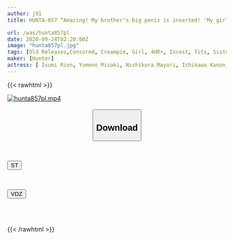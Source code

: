 ```yaml
---
author: j91
title: HUNTA-857 “Amazing! My brother's big penis is inserted! 'My girlfriend's younger sister, who was super naive and thought she was still a child, supported my penis with both hands...

url: /was/hunta857pl
date: 2020-09-24T02:20:00Z
image: "hunta857pl.jpg"
tags: [Old Releases,Censored, Creampie, Girl, 4HR+, Incest, Tits, Sister	]
maker: [Hunter]
actress: [ Isumi Rion, Yumeno Misaki, Nishikura Mayori, Ichikawa Kanon, Kamino Hina]
---
```



{{< rawhtml >}}

<div class="video" data-videoid="9yDq6G2WKZF11Y">
    <a href="javascript:;">
        <img src="/was/hunta857pl/hunta857pl.jpg" width="WIDTH" height="HEIGHT" alt="hunta857pl.mp4" loading="lazy">
    </a>
</div>

<script type="text/javascript" src="https://j91.asia/asset/on-demand-st.js"></script>

<br>
  <link rel="stylesheet" href="https://j91.asia/asset/bs5.css">
  
  <center>
  <button class="btn btn-primary" type="button" data-bs-toggle="collapse" data-bs-target=".multi-collapse" aria-expanded="false" aria-controls="multiCollapseExample1 multiCollapseExample2"><h2>Download</h2></button></center>
</p>
<div class="row">
  <div class="col">
    <div class="collapse multi-collapse" id="multiCollapseExample1">
      <div class="card card-body">
	      	      <br>
<div class="buttons">  
<p><a href="https://streamtape.to/v/9yDq6G2WKZF11Y" target="_blank"><button class="btn-hover color-3"><i class="fa fa-download"></i> ST</button></a></p></div>
    </div>
  </div>
</div>
  <div class="col">
    <div class="collapse multi-collapse" id="multiCollapseExample2">
      <div class="card card-body">
	      <br>
<div class="buttons">
<p><a href="https://vidoza.net/5m82vq4mj18z" target="_blank"><button class="btn-hover color-1"><i class="fa fa-download"></i> VDZ</button></a></p></div>
<br><br>
      </div>
    </div>
  </div>
</div>

{{< /rawhtml >}}